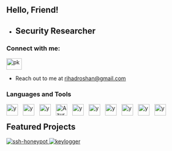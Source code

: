 <h2 align="left">Hello, Friend!</h2>

- ## Security Researcher

<h3 align="left">Connect with me:</h3>
<p align="left">
<a href="https://linkedin.com/in/rihadroshan" target="blank"><img align="center" src="https://raw.githubusercontent.com/rahuldkjain/github-profile-readme-generator/master/src/images/icons/Social/linked-in-alt.svg" alt="pk" height="30" width="40" /></a>
</p>

- Reach out to me at [rihadroshan@gmail.com](mailto:rihadroshan@gmail.com)

### Languages and Tools

<img align="left" alt="y" width="30px" style="padding-right:10px;" src="https://cdn.jsdelivr.net/gh/devicons/devicon/icons/c/c-original.svg"/>
<img align="left" alt="y" width="30px" style="padding-right:10px;" src="https://cdn.jsdelivr.net/gh/devicons/devicon/icons/python/python-original.svg"/>
<img align="left" alt="y" width="30px" style="padding-right:10px;" src="https://upload.wikimedia.org/wikipedia/commons/9/93/Amazon_Web_Services_Logo.svg"/>
<img align="left" alt="Azure Logo" width="30px" style="padding-right:10px;" src="https://upload.wikimedia.org/wikipedia/commons/a/a8/Microsoft_Azure_Logo.svg"/>
<img align="left" alt="y" width="30px" style="padding-right:10px;" src="https://www.svgrepo.com/show/331760/sql-database-generic.svg"/>
<img align="left" alt="y" width="30px" style="padding-right:10px;" src="https://cdn.jsdelivr.net/gh/devicons/devicon/icons/javascript/javascript-original.svg"/>
<img align="left" alt="y" width="30px" style="padding-right:10px;" src="https://cdn.jsdelivr.net/gh/devicons/devicon/icons/docker/docker-original-wordmark.svg"/>
<img align="left" alt="y" width="30px" style="padding-right:10px;" src="https://www.vectorlogo.zone/logos/git-scm/git-scm-icon.svg"/>
<img align="left" alt="y" width="30px" style="padding-right:10px;" src="https://cdn.jsdelivr.net/gh/devicons/devicon/icons/linux/linux-original.svg"/>
<img align="left" alt="y" width="30px" style="padding-right:10px;" src="https://www.kali.org/images/kali-dragon-icon.svg"/>
</br>

## Featured Projects
<tr>
  <a href="https://github.com/rihadroshan/ssh-honeypot">
    <img src="https://github-readme-stats.vercel.app/api/pin/?username=rihadroshan&theme=dracula&hide_border=true&show_icons=true&repo=ssh-honeypot" alt="ssh-honeypot" />
  </a>
  <a href="https://github.com/rihadroshan/keylogger">
    <img src="https://github-readme-stats.vercel.app/api/pin/?username=rihadroshan&theme=dracula&hide_border=true&show_icons=true&repo=keylogger" alt="keylogger" />
  </a>
</tr>

